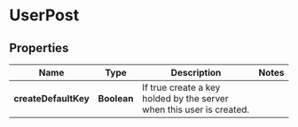 
# UserPost

## Properties
Name | Type | Description | Notes
------------ | ------------- | ------------- | -------------
**createDefaultKey** | **Boolean** | If true create a key holded by the server when this user is created. | 



